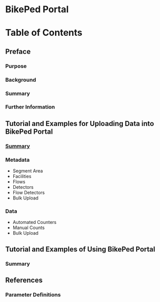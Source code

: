 # BikePed Portal

# Table of Contents

## Preface

### Purpose

### Background

### Summary

### Further Information

## Tutorial and Examples for Uploading Data into BikePed Portal

### [Summary]()

### Metadata
* Segment Area
* Facilities
* Flows
* Detectors
* Flow Detectors
* Bulk Upload

### Data
* Automated Counters
* Manual Counts
* Bulk Upload

## Tutorial and Examples of Using BikePed Portal
### Summary


## References
### Parameter Definitions
